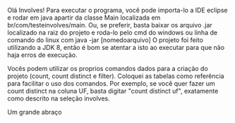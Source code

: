 Olá Involves!
Para executar o programa, você pode importa-lo a IDE eclipse e rodar em java apartir da classe Main localizada em br/com/testeinvolves/main.
Ou, se preferir, basta baixar os arquivo .jar localizado na raiz do projeto e roda-lo pelo cmd do windows ou linha de comando do linux com java -jar [nomedoarquivo]
O projeto foi feito utilizando a JDK 8, então é bom se atentar a isto ao executar para que não haja erros de execução.

Vocês podem utilizar os proprios comandos dados para a criação do projeto (count, count distinct e filter). Coloquei as tabelas como referência para facilitar o uso dos comandos. Por exemplo, se você quer fazer um count distinct na coluna UF, basta digitar "count distinct uf", exatamente como descrito na seleção involves.

Um grande abraço
